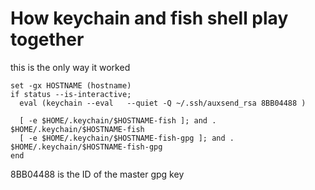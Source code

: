 # How keychain and fish shell play together 



this is the only way it worked


    set -gx HOSTNAME (hostname)
    if status --is-interactive;
      eval (keychain --eval   --quiet -Q ~/.ssh/auxsend_rsa 8BB04488 )

      [ -e $HOME/.keychain/$HOSTNAME-fish ]; and . $HOME/.keychain/$HOSTNAME-fish
      [ -e $HOME/.keychain/$HOSTNAME-fish-gpg ]; and . $HOME/.keychain/$HOSTNAME-fish-gpg
    end


8BB04488 is the ID of the master gpg key


